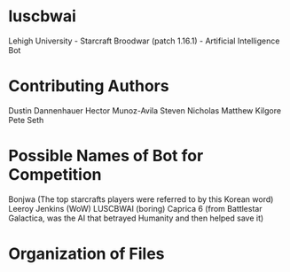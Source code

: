 luscbwai
========

Lehigh University - Starcraft Broodwar (patch 1.16.1) - Artificial Intelligence Bot

Contributing Authors
====================
Dustin Dannenhauer
Hector Munoz-Avila
Steven 
Nicholas
Matthew Kilgore
Pete 
Seth


Possible Names of Bot for Competition
=====================================
Bonjwa (The top starcrafts players were referred to by this Korean word)
Leeroy Jenkins (WoW)
LUSCBWAI (boring)
Caprica 6 (from Battlestar Galactica, was the AI that betrayed Humanity and then helped save it)

Organization of Files
=====================
